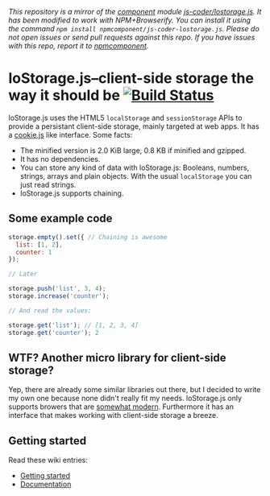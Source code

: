 *This repository is a mirror of the [component](http://component.io) module [js-coder/lostorage.js](http://github.com/js-coder/lostorage.js). It has been modified to work with NPM+Browserify. You can install it using the command `npm install npmcomponent/js-coder-lostorage.js`. Please do not open issues or send pull requests against this repo. If you have issues with this repo, report it to [npmcomponent](https://github.com/airportyh/npmcomponent).*
# loStorage.js–client-side storage the way it should be [![Build Status](https://travis-ci.org/js-coder/loStorage.js.png?branch=master)](https://travis-ci.org/js-coder/loStorage.js)
loStorage.js uses the HTML5 `localStorage` and `sessionStorage` APIs to provide a persistant client-side storage, mainly
targeted at web apps.
It has a [cookie.js](https://github.com/js-coder/cookie.js) like interface. Some facts:

- The minified version is 2.0 KiB large, 0.8 KB if minified and gzipped.
- It has no dependencies.
- You can store any kind of data with loStorage.js: Booleans, numbers, strings, arrays and plain objects. With the
usual `localStorage` you can just read strings.
- loStorage.js supports chaining.

## Some example code

```javascript
storage.empty().set({ // Chaining is awesome
  list: [1, 2],
  counter: 1
});

// Later

storage.push('list', 3, 4);
storage.increase('counter');

// And read the values:

storage.get('list'); // [1, 2, 3, 4]
storage.get('counter'); 2

```

## WTF? Another micro library for client-side storage?

Yep, there are already some similar libraries out there, but I decided to write my own one because none didn't
really fit my needs. loStorage.js only supports browers that are [somewhat modern](https://github.com/js-coder/loStorage.js/wiki/Browser-support).
Furthermore it has an interface that makes working with client-side storage a breeze.

## Getting started

Read these wiki entries:

- [Getting started](https://github.com/js-coder/loStorage.js/wiki/Getting-started)
- [Documentation](https://github.com/js-coder/loStorage.js/wiki/Documentation)
